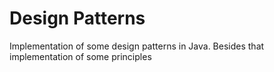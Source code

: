 # Design Patterns
Implementation of some design patterns in Java. Besides that implementation of some principles

